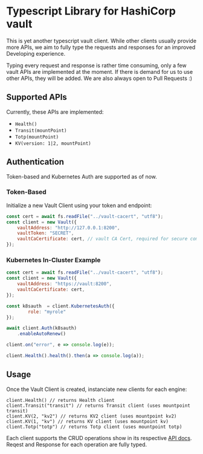 # Typescript Library for HashiCorp vault

This is yet another typescript vault client. While other clients usually provide more APIs, we aim to fully type the requests and responses for an improved Developing experience.

Typing every request and response is rather time consuming, only a few vault APIs are implemented at the moment. If there is demand for us to use other APIs, they will be added.
We are also always open to Pull Requests :)

## Supported APIs
Currently, these APIs are implemented:
- `Health()`
- `Transit(mountPoint)`
- `Totp(mountPoint)`
- `KV(version: 1|2, mountPoint)`

## Authentication
Token-based and Kubernetes Auth are supported as of now.

### Token-Based
Initialize a new Vault Client using your token and endpoint:
```js
const cert = await fs.readFile("../vault-cacert", "utf8");
const client = new Vault({
    vaultAddress: "http://127.0.0.1:8200",
    vaultToken: "SECRET",
    vaultCaCertificate: cert, // vault CA Cert, required for secure communication
});
```

### Kubernetes In-Cluster Example
```js
const cert = await fs.readFile("../vault-cacert", "utf8");
const client = new Vault({
    vaultAddress: "https://vault:8200",
    vaultCaCertificate: cert,
});

const k8sauth  = client.KubernetesAuth({
        role: "myrole"
});

await client.Auth(k8sauth)
    .enableAutoRenew()

client.on("error", e => console.log(e));

client.Health().health().then(a => console.log(a));
```

## Usage
Once the Vault Client is created, instanciate new clients for each engine:
```
client.Health() // returns Health client
client.Transit("transit") // returns Transit client (uses mountpoint transit)
client.KV(2, "kv2") // returns KV2 client (uses mountpoint kv2)
client.KV(1, "kv") // returns KV client (uses mountpoint kv)
client.Totp("totp") // returns Totp client (uses mountpoint totp)
```

Each client supports the CRUD operations show in its respective [API docs](https://www.vaultproject.io/api/secret/kv/kv-v1.html). Reqest and Response for each operation are fully typed.
